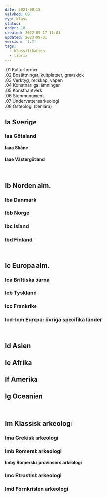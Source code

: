 ```yaml
---
date: 2021-08-15
valvkod: 60
typ: klass
status: 
order: 10
created: 2022-09-17 11:01
updated: 2023-09-01
version: "2.7"
tags:
  - klassifikation
  - librix
---
```


.01  Kulturformer<br>
.02  Bosättningar, kultplatser, gravskick<br>
.03  Verktyg, redskap, vapen<br>
.04  Konstnärliga lämningar<br>
.05  Konsthantverk<br>
.06  Stenmonument<br>
.07  Undervattensarkeologi<br>
.08  Osteologi (benlära)<br>

## Ia Sverige
### Iaa Götaland
#### Iaaa Skåne
#### Iaae Västergötland
<br>

## Ib Norden alm.
### Iba Danmark
### Ibb Norge
### Ibc Island
### Ibd Finland
<br>

## Ic Europa alm.
### Ica  Brittiska öarna
### Icb  Tyskland
### Icc  Frankrike
### Icd-Icm Europa: övriga specifika länder
<br>

## Id Asien
## Ie Afrika
## If Amerika
## Ig Oceanien
<br>

## Im Klassisk arkeologi
### Ima Grekisk arkeologi
### Imb Romersk arkeologi
#### Imby Romerska provinsers arkeologi
### Imc      Etrustisk arkeologi
### Imd      Fornkristen arkeologi
